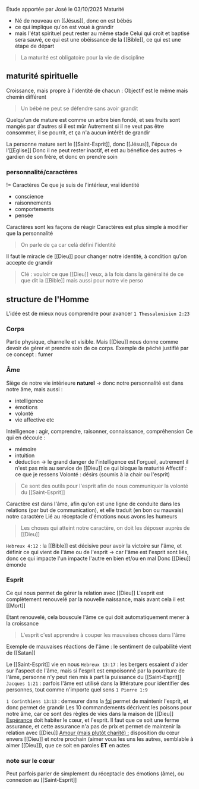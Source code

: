 Étude apportée par José le 03/10/2025
Maturité 
- Né de nouveau en [[Jésus]], donc on est bébés
- ce qui implique qu'on est voué à grandir
- mais l'état spirituel peut rester au même stade
Celui qui croit et baptisé sera sauvé, ce qui est une obéissance de la [[Bible]], ce qui est une étape de départ
>La maturité est obligatoire pour la vie de discipline
## maturité spirituelle
Croissance, mais propre à l'identité de chacun :
Objectif est le même mais chemin différent
>Un bébé ne peut se défendre sans avoir grandit

Quelqu'un de mature est comme un arbre bien fondé, et ses fruits sont mangés par d'autres si il est mûr
Autrement si il ne veut pas être consommer, il se pourrit, et ça n'a aucun intérêt de grandir

La personne mature sert le [[Saint-Esprit]], donc [[Jésus]], l'époux de l'[[Eglise]]
Donc il ne peut rester inactif, et est au bénéfice des autres
-> gardien de son frère, et donc en prendre soin
### personnalité/caractères
!= Caractères
Ce que je suis de l'intérieur, vrai identité
- conscience
- raisonnements
- comportements
- pensée

Caractères sont les façons de réagir
Caractères est plus simple à modifier que la personnalité

> On parle de ça car celà défini l'identité

Il faut le miracle de [[Dieu]] pour changer notre identité, à condition qu'on accepte de grandir
>Clé : vouloir ce que [[Dieu]] veux, à la fois dans la généralité de ce que dit la [[Bible]] mais aussi pour notre vie perso
## structure de l'Homme
L'idée est de mieux nous comprendre pour avancer
`1 Thessalonisien 2:23` 
### Corps
Partie physique, charnelle et visible.
Mais [[Dieu]] nous donne comme devoir de gérer et prendre soin de ce corps.
Exemple de péché justifié par ce concept : fumer
### Âme
Siège de notre vie intérieure **naturel**
-> donc notre personnalité est dans notre âme, mais aussi :
- intelligence
- émotions
- volonté
- vie affective etc

Intelligence : agir, comprendre, raisonner, connaissance, compréhension
Ce qui en découle :
- mémoire
- intuition
- déduction
-> le grand danger de l'intelligence est l'orgueil, autrement il n'est pas mis au service de [[Dieu]] ce qui bloque la maturité
Affectif : ce que je ressens
Volonté : désirs (soumis à la chair ou l'esprit)
>Ce sont des outils pour l'esprit afin de nous communiquer la volonté du [[Saint-Esprit]]

Caractère est dans l'âme, afin qu'on est une ligne de conduite dans les relations (par but de communication), et elle traduit (en bon ou mauvais) notre caractère
Lié au réceptacle d'émotions nous avons les humeurs
> Les choses qui atteint notre caractère, on doit les déposer auprès de [[Dieu]]

`Hebreux 4:12` : la [[Bible]] est décisive pour avoir la victoire sur l'âme, et définir ce qui vient de l'âme ou de l'esprit
-> car l'âme est l'esprit sont liés, donc ce qui impacte l'un impacte l'autre en bien et/ou en mal
Donc [[Dieu]] émonde
### Esprit
Ce qui nous permet de gérer la relation avec [[Dieu]]
L'esprit est complètement renouvelé par la nouvelle naissance, mais avant cela il est [[Mort]]

Étant renouvelé, cela bouscule l'âme ce qui doit automatiquement mener à la croissance
>L'esprit c'est apprendre à couper les mauvaises choses dans l'âme

Exemple de mauvaises réactions de l'âme : le sentiment de culpabilité vient de [[Satan]]

Le [[Saint-Esprit]] vie en nous 
`Hebreux 13:17` : les bergers essaient d'aider sur l'aspect de l'âme, mais si l'esprit est empoisonné par la pourriture de l'âme, personne n'y peut rien mis à part la puissance du [[Saint-Esprit]]
`Jacques 1:21` : parfois l'âme est utilisé dans la littérature pour identifier des personnes, tout comme n'importe quel sens
`1 Pierre 1:9` 

`1 Corinthiens 13:13` : demeurer dans la <u>foi</u> permet de maintenir l'esprit, et donc permet de grandir
Les 10 commandements décrivent les poisons pour notre âme, car ce sont des règles de vies dans la maison de [[Dieu]]
<u>Espérance</u> doit habiter le cœur, et l'esprit. Il faut que ce soit une ferme assurance, et cette assurance n'a pas de prix et permet de maintenir la relation avec [[Dieu]]
<u>Amour (mais plutôt charité) :</u> disposition du cœur envers [[Dieu]] et notre prochain (aimer vous les uns les autres, semblable à aimer [[Dieu]]), que ce soit en paroles **ET** en actes
### note sur le cœur
Peut parfois parler de simplement du réceptacle des émotions (âme), ou connexion au [[Saint-Esprit]]